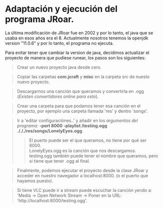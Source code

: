 # Adaptación y ejecución del programa JRoar.

La última modificación de JRoar fue en 2002 y por lo tanto, el java que se usaba en esos años era el 8.
Actualmente nosotros tenemos la openjdk version "11.0.6" y por lo tanto, el programa no ejecuta.   

Para evitar tener que cambiar la version de java, decidimos actualizar el proyecto de manera que pudiese runear, los pasos son los siguientes:

> Crear un nuevo proyecto java desde cero.  

> Copiar las carpetas **com.jcraft** y **misc** en la carpeta src de nuesto nuevo proyecto. 
 
> Descargarnos una canción que queramos y convertirla en .ogg (*Existen convertidores online para esto*).  
 
> Crear una carpeta para que podamos tener esa canción en el proyecto, por ejemplo una carpeta llamada 'res' y dentro 'songs'.     

> Ir a 'editar configuraciónes..' y añadir en los *argumentos del programa*: **-port 8000 -playlist /testing.ogg ./././res/songs/LonelyEyes.ogg**.
>> El puerto puede ser el que queramos, no tiene por qué ser 8000.  
>> LonelyEyes.ogg es la canción que nos descargamos.  
>> testing.ogg también puede tener el nombre que queramos, pero si tiene que tener .ogg al final.

> Finalmente, podemos ejecutar el proyecto desde la clase JRoar y acceder en nuestro navegador a localhost:8000. (o el puerto que hayamos puesto).  
 
> Si tiene VLC puede ir a stream puede escuchar la canción yendo a: 'Media -> Open Network Stream -> Poner en la URL: 'http://localhost:8000/testing.ogg'.